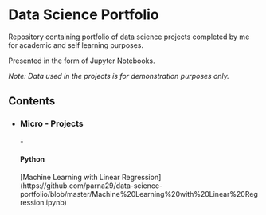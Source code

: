 # Data Science Portfolio

Repository containing portfolio of data science projects completed by me for academic and self learning purposes. 

Presented in the form of Jupyter Notebooks.

*Note: Data used in the projects is for demonstration purposes only.*

<h2>Contents</h2>

* <h3>Micro - Projects</h3>
      -<h4>Python</h4>
         [Machine Learning with Linear Regression] (https://github.com/parna29/data-science-portfolio/blob/master/Machine%20Learning%20with%20Linear%20Regression.ipynb)
      

